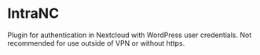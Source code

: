 # IntraNC
 Plugin for authentication in Nextcloud with WordPress user credentials. Not recommended for use outside of VPN or without https.
